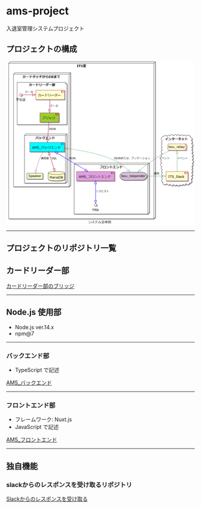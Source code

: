 # ams-project

入退室管理システムプロジェクト

## プロジェクトの構成

![AMS structure](docs/AMS_MAP/AMS_MAP.png)

---

## プロジェクトのリポジトリ一覧

## カードリーダー部

[カードリーダー部のブリッジ](https://github.com/su-its/rdr-bridge)

---

## Node.js 使用部

- Node.js ver.14.x
- npm@7

---

### バックエンド部

- TypeScript で記述

[AMS_バックエンド](https://github.com/su-its/ams-backend-nodejs)

---

### フロントエンド部

- フレームワーク: Nuxt.js
- JavaScript で記述

[AMS_フロントエンド](https://github.com/su-its/ams-frontend)

---

## 独自機能

### slackからのレスポンスを受け取るリポジトリ

[Slackからのレスポンスを受け取る](https://github.com/su-its/bou-responder)
